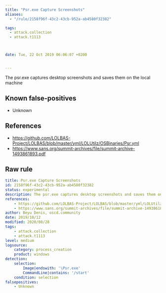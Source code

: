 ```yaml
---
title: "Psr.exe Capture Screenshots"
aliases:
  - "/rule/2158f96f-43c2-43cb-952a-ab4580f32382"

tags:
  - attack.collection
  - attack.t1113



date: Tue, 22 Oct 2019 06:06:07 +0200


---
```


The psr.exe captures desktop screenshots and saves them on the local machine

<!--more-->


## Known false-positives

* Unknown



## References

* https://github.com/LOLBAS-Project/LOLBAS/blob/master/yml/LOLUtilz/OSBinaries/Psr.yml
* https://www.sans.org/summit-archives/file/summit-archive-1493861893.pdf


## Raw rule
```yaml
title: Psr.exe Capture Screenshots
id: 2158f96f-43c2-43cb-952a-ab4580f32382
status: experimental
description: The psr.exe captures desktop screenshots and saves them on the local machine
references:
    - https://github.com/LOLBAS-Project/LOLBAS/blob/master/yml/LOLUtilz/OSBinaries/Psr.yml
    - https://www.sans.org/summit-archives/file/summit-archive-1493861893.pdf
author: Beyu Denis, oscd.community
date: 2019/10/12
modified: 2020/08/28
tags:
    - attack.collection
    - attack.t1113
level: medium
logsource:
    category: process_creation
    product: windows
detection:
    selection:
        Image|endswith: '\Psr.exe'
        CommandLine|contains: '/start'
    condition: selection
falsepositives:
    - Unknown

```
